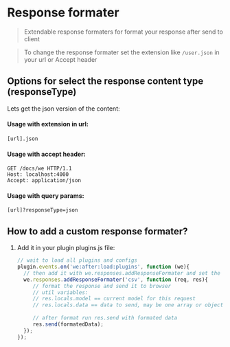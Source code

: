 # Response formater

> Extendable response formaters for format your response after send to client

> To change the response formater set the extension like `/user.json`  in your url or Accept header

## Options for select the response content type (responseType)

Lets get the json version of the content:

#### Usage with extension in url:

`[url].json`

#### Usage with accept header:

```
GET /docs/we HTTP/1.1
Host: localhost:4000
Accept: application/json
```

#### Usage with query params:

`[url]?responseType=json`

## How to add a custom response formater?

1. Add it in your plugin plugins.js file:
   ```js
   // wait to load all plugins and configs
   plugin.events.on('we:after:load:plugins', function (we){
     // then add it with we.responses.addResponseFormater and set the extension, in this example we use the csv
     we.responses.addResponseFormater('csv', function (req, res){
        // format the response and send it to browser
        // util variables:
        // res.locals.model == current model for this request
        // res.locals.data == data to send, may be one array or object
        
        // after format run res.send with formated data
        res.send(formatedData);
     });
   });

   ```

